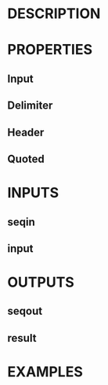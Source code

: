 # DESCRIPTION

# PROPERTIES

## Input

## Delimiter

## Header

## Quoted

# INPUTS

## seqin

## input

# OUTPUTS

## seqout

## result

# EXAMPLES
